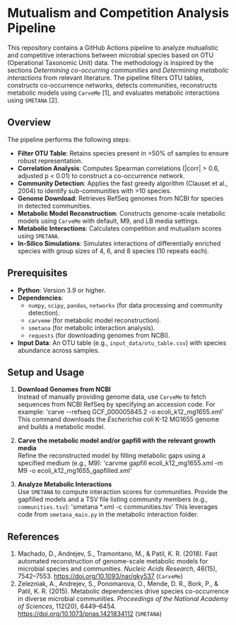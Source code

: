 # Mutualism and Competition Analysis Pipeline

This repository contains a GitHub Actions pipeline to analyze mutualistic and competitive interactions between microbial species based on OTU (Operational Taxonomic Unit) data. The methodology is inspired by the sections *Determining co-occurring communities* and *Determining metabolic interactions* from relevant literature. The pipeline filters OTU tables, constructs co-occurrence networks, detects communities, reconstructs metabolic models using `CarveMe` [1], and evaluates metabolic interactions using `SMETANA` [2].

## Overview

The pipeline performs the following steps:

- **Filter OTU Table**: Retains species present in >50% of samples to ensure robust representation.
- **Correlation Analysis**: Computes Spearman correlations (|corr| > 0.6, adjusted p < 0.01) to construct a co-occurrence network.
- **Community Detection**: Applies the fast greedy algorithm (Clauset et al., 2004) to identify sub-communities with >10 species.
- **Genome Download**: Retrieves RefSeq genomes from NCBI for species in detected communities.
- **Metabolic Model Reconstruction**: Constructs genome-scale metabolic models using `CarveMe` with default, M9, and LB media settings.
- **Metabolic Interactions**: Calculates competition and mutualism scores using `SMETANA`.
- **In-Silico Simulations**: Simulates interactions of differentially enriched species with group sizes of 4, 6, and 8 species (10 repeats each).

## Prerequisites

- **Python**: Version 3.9 or higher.
- **Dependencies**:
  - `numpy`, `scipy`, `pandas`, `networkx` (for data processing and community detection).
  - `carveme` (for metabolic model reconstruction).
  - `smetana` (for metabolic interaction analysis).
  - `requests` (for downloading genomes from NCBI).
- **Input Data**: An OTU table (e.g., `input_data/otu_table.csv`) with species abundance across samples.

## Setup and Usage

1. **Download Genomes from NCBI**  
   Instead of manually providing genome data, use `CarveMe` to fetch sequences from NCBI RefSeq by specifying an accession code. For example:
   'carve --refseq GCF_000005845.2 -o ecoli_k12_mg1655.xml'
    This command downloads the *Escherichia coli* K-12 MG1655 genome and builds a metabolic model.

3. **Carve the metabolic model and/or gapfill with the relevant growth media**  
Refine the reconstructed model by filling metabolic gaps using a specified medium (e.g., M9):
'carvme gapfill ecoli_k12_mg1655.xml -m M9 -o ecoli_k12_mg1655_gapfilled.xml'

3. **Analyze Metabolic Interactions**  
Use `SMETANA` to compute interaction scores for communities. Provide the gapfilled models and a TSV file listing community members (e.g., `communities.tsv`):
'smetana *.xml -c communities.tsv'
This leverages code from `smetana_main.py` in the metabolic interaction folder.

## References

1. Machado, D., Andrejev, S., Tramontano, M., & Patil, K. R. (2018). Fast automated reconstruction of genome-scale metabolic models for microbial species and communities. *Nucleic Acids Research*, 46(15), 7542–7553. https://doi.org/10.1093/nar/gky537 (`CarveMe`)  
2. Zelezniak, A., Andrejev, S., Ponomarova, O., Mende, D. R., Bork, P., & Patil, K. R. (2015). Metabolic dependencies drive species co-occurrence in diverse microbial communities. *Proceedings of the National Academy of Sciences*, 112(20), 6449–6454. https://doi.org/10.1073/pnas.1421834112 (`SMETANA`)  
